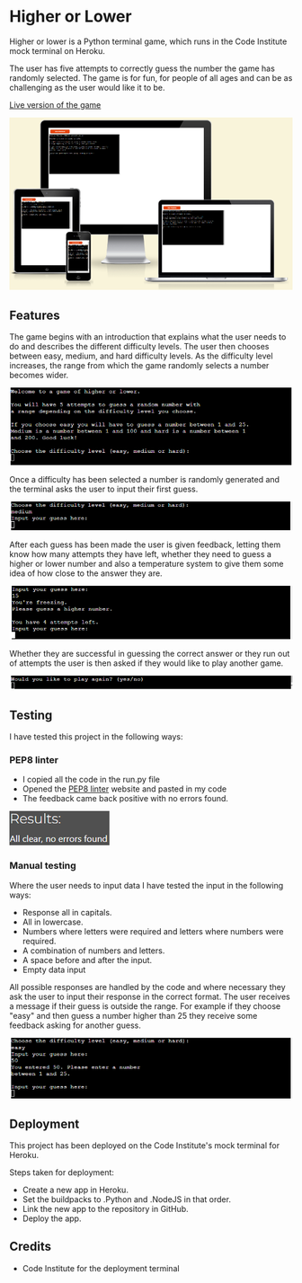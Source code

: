 # Higher or Lower
Higher or lower is a Python terminal game, which runs in the Code Institute mock terminal on Heroku.

The user has five attempts to correctly guess the number the game has randomly selected. The game is for fun, for people of all ages and can be as challenging as the user would like it to be. 

[Live version of the game](https://higher-or-lower131-f3d3fa4260b3.herokuapp.com/)

![Responsive mockup](assets/images/higher-or-lower-mockup.png)

## Features
The game begins with an introduction that explains what the user needs to do and describes the different difficulty levels. The user then chooses between easy, medium, and hard difficulty levels. As the difficulty level increases, the range from which the game randomly selects a number becomes wider. 

![Opening message and choosing difficulty](assets/images/opening-and-difficulty.png)

Once a difficulty has been selected a number is randomly generated and the terminal asks the user to input their first guess.

![Input guess](assets/images/input-guess.png)

After each guess has been made the user is given feedback, letting them know how many attempts they have left, whether they need to guess a higher or lower number and also a temperature system to give them some idea of how close to the answer they are.

![Feedback](assets/images/feedback.png)

Whether they are successful in guessing the correct answer or they run out of attempts the user is then asked if they would like to play another game.

![New game](assets/images/new-game.png)

## Testing
I have tested this project in the following ways:

### PEP8 linter
 - I copied all the code in the run.py file
 - Opened the [PEP8 linter](https://pep8ci.herokuapp.com/) website and pasted in my code
 - The feedback came back positive with no errors found.

![PEP8 feedback](assets/images/pep8-feedback.png)

### Manual testing
Where the user needs to input data I have tested the input in the following ways:
 - Response all in capitals.
 - All in lowercase.
 - Numbers where letters were required and letters where numbers were required.
 - A combination of numbers and letters.
 - A space before and after the input.
 - Empty data input

 All possible responses are handled by the code and where necessary they ask the user to input their response in the correct format. The user receives a message if their guess is outside the range. For example if they choose "easy" and then guess a number higher than 25 they receive some feedback asking for another guess. 

 ![Outside the range feedback](assets/images/range-feedback.png)

 ## Deployment
 This project has been deployed on the Code Institute's mock terminal for Heroku.

 Steps taken for deployment:
  - Create a new app in Heroku.
  - Set the buildpacks to .Python and .NodeJS in that order.
  - Link the new app to the repository in GitHub.
  - Deploy the app.

## Credits
- Code Institute for the deployment terminal
 